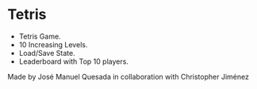 # Tetris

- Tetris Game.
- 10 Increasing Levels.
- Load/Save State.
- Leaderboard with Top 10 players.

Made by José Manuel Quesada in collaboration with Christopher Jiménez

